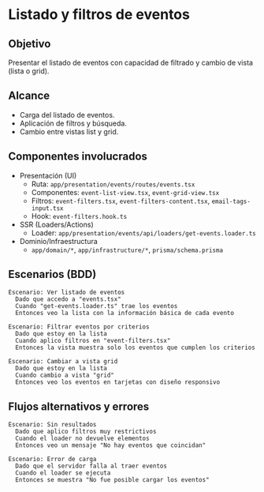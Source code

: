 # Listado y filtros de eventos

## Objetivo
Presentar el listado de eventos con capacidad de filtrado y cambio de vista (lista o grid).

## Alcance
- Carga del listado de eventos.
- Aplicación de filtros y búsqueda.
- Cambio entre vistas list y grid.

## Componentes involucrados
- Presentación (UI)
  - Ruta: `app/presentation/events/routes/events.tsx`
  - Componentes: `event-list-view.tsx`, `event-grid-view.tsx`
  - Filtros: `event-filters.tsx`, `event-filters-content.tsx`, `email-tags-input.tsx`
  - Hook: `event-filters.hook.ts`
- SSR (Loaders/Actions)
  - Loader: `app/presentation/events/api/loaders/get-events.loader.ts`
- Dominio/Infraestructura
  - `app/domain/*`, `app/infrastructure/*`, `prisma/schema.prisma`

## Escenarios (BDD)

```gherkin
Escenario: Ver listado de eventos
  Dado que accedo a "events.tsx"
  Cuando "get-events.loader.ts" trae los eventos
  Entonces veo la lista con la información básica de cada evento

Escenario: Filtrar eventos por criterios
  Dado que estoy en la lista
  Cuando aplico filtros en "event-filters.tsx"
  Entonces la vista muestra solo los eventos que cumplen los criterios

Escenario: Cambiar a vista grid
  Dado que estoy en la lista
  Cuando cambio a vista "grid"
  Entonces veo los eventos en tarjetas con diseño responsivo
```

## Flujos alternativos y errores

```gherkin
Escenario: Sin resultados
  Dado que aplico filtros muy restrictivos
  Cuando el loader no devuelve elementos
  Entonces veo un mensaje "No hay eventos que coincidan"

Escenario: Error de carga
  Dado que el servidor falla al traer eventos
  Cuando el loader se ejecuta
  Entonces se muestra "No fue posible cargar los eventos"
```